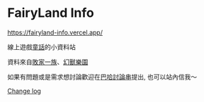 # FairyLand Info

https://fairyland-info.vercel.app/

線上遊戲[童話](https://nfl.lager.com.tw/index/index)的小資料站

資料來自[敗家一族](http://dsps.case.eorz.net/)、[幻獸樂園](https://chi-hsin.github.io/petFairy/)

如果有問題或是需求想討論歡迎在[巴哈討論串](https://forum.gamer.com.tw/C.php?bsn=4211&snA=11214&tnum=2)提出, 也可以站內信我～

[Change log](https://github.com/aNyMoRe0505/Fairyland/blob/master/CHANGELOG.md)
